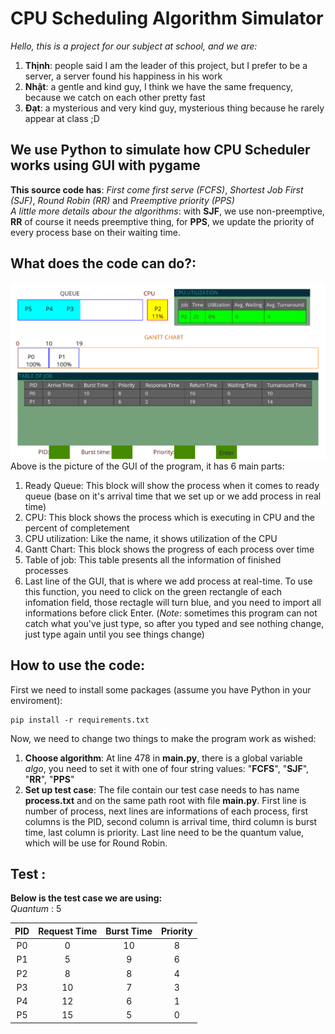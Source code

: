 ﻿CPU Scheduling Algorithm Simulator
==================================
*Hello, this is a project for our subject at school, and we are:* <br>
1. **Thịnh**: people said I am the leader of this project, but I prefer to be a server, a server found his happiness in his work
2. **Nhật**: a gentle and kind guy, I think we have the same frequency, because we catch on each other pretty fast
3. **Đạt**: a mysterious and very kind guy, mysterious thing because he rarely appear at class ;D
## We use Python to simulate how CPU Scheduler works using GUI with pygame
**This source code has**: *First come first serve (FCFS)*, *Shortest Job First (SJF)*, *Round Robin (RR)* and *Preemptive priority (PPS)* <br>
*A little more details abour the algorithms*: with **SJF**, we use non-preemptive, **RR** of course it needs preemptive thing, for **PPS**, we update the priority of every process base on their waiting time. 
## What does the code can do?:
![Alt text](image.png)
Above is the picture of the GUI of the program, it has 6 main parts: <br>
1. Ready Queue: This block will show the process when it comes to ready queue (base on it's arrival time that we set up or we add process in real time)
2. CPU: This block shows the process which is executing in CPU and the percent of completement
3. CPU utilization: Like the name, it shows utilization of the CPU
4. Gantt Chart: This block shows the progress of each process over time
5. Table of job: This table presents all the information of finished processes
6. Last line of the GUI, that is where we add process at real-time. To use this function, you need to click on the green rectangle of each infomation field, those rectagle will turn blue, and you need to import all informations before click Enter. (*Note*: sometimes this program can not catch what you've just type, so after you typed and see nothing change, just type again until you see things change)
## How to use the code:
First we need to install some packages (assume you have Python in your enviroment): <br>
```
pip install -r requirements.txt
```
Now, we need to change two things to make the program work as wished: <br>
1. **Choose algorithm**: At line 478 in __main.py__, there is a global variable *algo*, you need to set it with one of four string values: "**FCFS**", "**SJF**", "**RR**", "**PPS**" <br>
2. **Set up test case**: The file contain our test case needs to has name __process.txt__ and on the same path root with file __main.py__. First line is number of process, next lines are informations of each process, first columns is the PID, second column is arrival time, third column is burst time, last column is priority. Last line need to be the quantum value, which will be use for Round Robin.

## Test :
**Below is the test case we are using:**<br>
*Quantum* : 5<br>

|PID|Request Time|Burst Time|Priority|
|:-:|:-:|:-:|:-:|
|P0|0 |10|8|
|P1|5 |9 |6|
|P2|8 |8 |4|
|P3|10|7 |3|
|P4|12|6 |1|
|P5|15|5 |0|